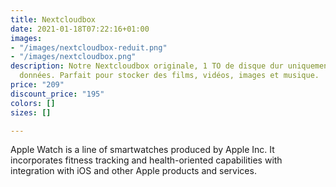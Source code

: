 ```yaml
---
title: Nextcloudbox
date: 2021-01-18T07:22:16+01:00
images:
- "/images/nextcloudbox-reduit.png"
- "/images/nextcloudbox.png"
description: Notre Nextcloudbox originale, 1 TO de disque dur uniquement pour vos
  données. Parfait pour stocker des films, vidéos, images et musique.
price: "209"
discount_price: "195"
colors: []
sizes: []

---
```

Apple Watch is a line of smartwatches produced by Apple Inc. It incorporates fitness tracking and health-oriented capabilities with integration with iOS and other Apple products and services.